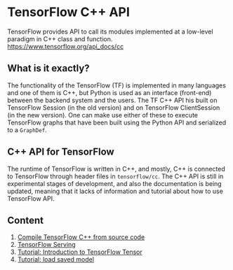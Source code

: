 # TensorFlow C++ API

TensorFlow provides API to call its modules implemented at a low-level paradigm in C++ class and function.
https://www.tensorflow.org/api_docs/cc

## What is it exactly?

The functionality of the TensorFlow (TF) is implemented in many languages and one of them is C++, 
but Python is used as an interface (front-end) between the backend system and the users. 
The TF C++ API his built on TensorFlow Session (in the old version) and on TensorFlow ClientSession (in the new version). 
One can make use either of these to execute TensorFlow graphs that have been built using the Python API and serialized to a `GraphDef`.

## C++ API for TensorFlow

The runtime of TensorFlow is written in C++, and mostly, C++ is connected to TensorFlow through header files in `tensorflow/cc`. 
The C++ API is still in experimental stages of development, and also the documentation is being updated, 
meaning that it lacks of information and tutorial about how to use TensorFlow API.

## Content

1. [Compile TensorFlow C++ from source code](./compile_tensorflow_cpp.md)
2. [TensorFlow Serving](./tensorflow_serving.md)
3. [Tutorial: Introduction to TensorFlow Tensor](./tensorflow_tensor.md)
4. [Tutorial: load saved model](./load_model_tensorflow_cpp.md)
